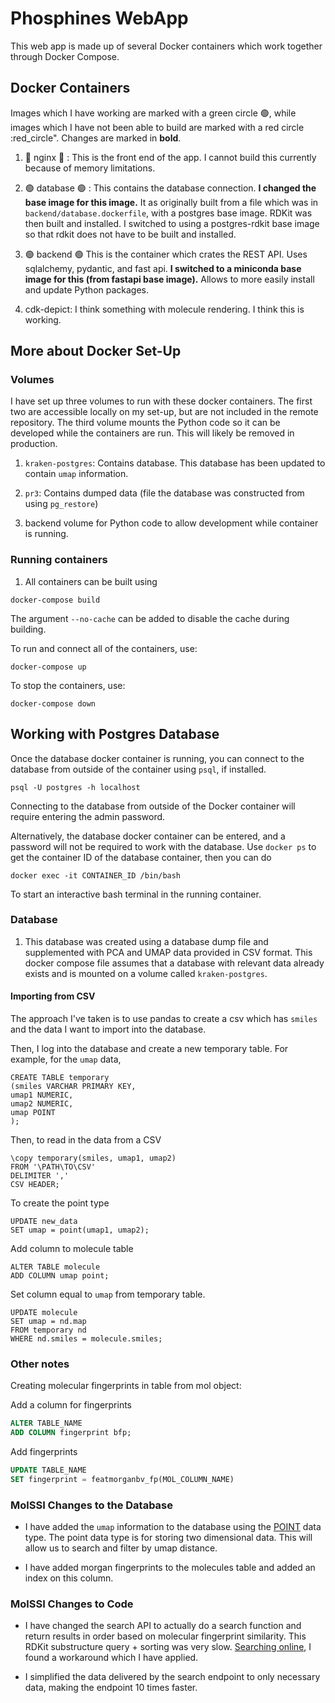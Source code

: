 # Phosphines WebApp

This web app is made up of several Docker containers which work together through Docker Compose.

## Docker Containers

Images which I have working are marked with a green circle :green_circle:, while images which I have not been able to build are marked with a red circle :red_circle". Changes are marked in **bold**.

1. :red_circle: nginx :red_circle: : This is the front end of the app. I cannot build this currently because of memory limitations.

2. :green_circle: database :green_circle: : This contains the database connection. **I changed the base image for this image.** It as originally built from a file which was in `backend/database.dockerfile`, with a postgres base image. RDKit was then built and installed. I switched to using a postgres-rdkit base image so that rdkit does not have to be built and installed.

3. :green_circle: backend :green_circle: This is the container which crates the REST API. Uses sqlalchemy, pydantic, and fast api. **I switched to a miniconda base image for this (from fastapi base image).** Allows to more easily install and update Python packages.

4. <span style>cdk-depict</span>: I think something with molecule rendering. I think this is working.

## More about Docker Set-Up

### Volumes
I have set up three volumes to run with these docker containers. The first two are accessible locally on my set-up, but are not included in the remote repository. The third volume mounts the Python code so it can be developed while the containers are run. This will likely be removed in production.

1. `kraken-postgres`: Contains database. This database has been updated to contain `umap` information.

2. `pr3`: Contains dumped data (file the database was constructed from using `pg_restore`)

3. backend volume for Python code to allow development while container is running.

### Running containers
1. All containers can be built using

```
docker-compose build
```

The argument `--no-cache` can be added to disable the cache during building.

To run and connect all of the containers, use:

```
docker-compose up
```

To stop the containers, use:

```
docker-compose down
```

## Working with Postgres Database
Once the database docker container is running, you can connect to the database from outside of the container using `psql`, if installed.

```
psql -U postgres -h localhost
```
Connecting to the database from outside of the Docker container will require entering the admin password.

Alternatively, the database docker container can be entered, and a password will not be required to work with the database. Use `docker ps` to get the container ID of the database container, then you can do

```
docker exec -it CONTAINER_ID /bin/bash
```

To start an interactive bash terminal in the running container.

### Database
1. This database was created using a database dump file and supplemented with PCA and UMAP data provided in CSV format. This docker compose file assumes that a database with relevant data already exists and is mounted on a volume called `kraken-postgres`.

#### Importing from CSV
The approach I've taken is to use pandas to create a csv which has `smiles` and the data I want to import into the database. 

Then, I log into the database and create a new temporary table. For example, for the `umap` data,

```
CREATE TABLE temporary
(smiles VARCHAR PRIMARY KEY,
umap1 NUMERIC,
umap2 NUMERIC,
umap POINT
);
```

Then, to read in the data from a CSV

```
\copy temporary(smiles, umap1, umap2)
FROM '\PATH\TO\CSV'
DELIMITER ','
CSV HEADER;
```

To create the point type

```
UPDATE new_data
SET umap = point(umap1, umap2);
```

Add column to molecule table

```
ALTER TABLE molecule
ADD COLUMN umap point;
```

Set column equal to `umap` from temporary table.

```
UPDATE molecule
SET umap = nd.map
FROM temporary nd
WHERE nd.smiles = molecule.smiles;
```

### Other notes

Creating molecular fingerprints in table from mol object:

Add a column for fingerprints

```sql
ALTER TABLE_NAME
ADD COLUMN fingerprint bfp;
```

Add fingerprints

```sql
UPDATE TABLE_NAME
SET fingerprint = featmorganbv_fp(MOL_COLUMN_NAME)
```

### MolSSI Changes to the Database
- I have added the `umap` information to the database using the [POINT](https://www.postgresql.org/docs/current/datatype-geometric.html) data type. The point data type is for storing two dimensional data. This will allow us to search and filter by umap distance.

- I have added morgan fingerprints to the molecules table and added an index on this column.

### MolSSI Changes to Code
- I have changed the search API to actually do a search function and return results in order based on molecular fingerprint similarity. This RDKit substructure query + sorting was very slow. [Searching online](https://depth-first.com/articles/2021/08/11/the-rdkit-postgres-ordered-substructure-search-problem/), I found a workaround which I have applied.

- I simplified the data delivered by the search endpoint to only necessary data, making the endpoint 10 times faster.

